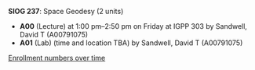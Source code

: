 **SIOG 237**: Space Geodesy (2 units)

- **A00** (Lecture) at 1:00 pm–2:50 pm on Friday at IGPP 303 by Sandwell, David T (A00791075)
- **A01** (Lab) (time and location TBA) by Sandwell, David T (A00791075)

[Enrollment numbers over time](./SIOG237.tsv)
